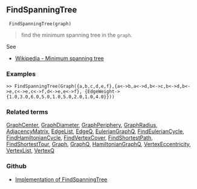 ## FindSpanningTree

```
 FindSpanningTree(graph)
```

> find the minimum spanning tree in the `graph`.
  
See  
* [Wikipedia - Minimum spanning tree](https://en.wikipedia.org/wiki/Minimum_spanning_tree)


### Examples

```
>> FindSpanningTree(Graph({a,b,c,d,e,f},{a<->b,a<->d,b<->c,b<->d,b<->e,c<->e,c<->f,d<->e,e<->f}, {EdgeWeight->{1.0,3.0,6.0,5.0,1.0,5.0,2.0,1.0,4.0}}))
```

### Related terms 
[GraphCenter](GraphCenter.md), [GraphDiameter](GraphDiameter.md), [GraphPeriphery](GraphPeriphery.md), [GraphRadius](GraphRadius.md), [AdjacencyMatrix](AdjacencyMatrix.md), [EdgeList](EdgeList.md),
[EdgeQ](EdgeQ.md), [EulerianGraphQ](EulerianGraphQ.md), [FindEulerianCycle](FindEulerianCycle.md), [FindHamiltonianCycle](FindHamiltonianCycle.md), [FindVertexCover](FindVertexCover.md), [FindShortestPath](FindShortestPath.md), [FindShortestTour](FindShortestTour.md), [Graph](Graph.md), [GraphQ](GraphQ.md), [HamiltonianGraphQ](HamiltonianGraphQ.md), 
[VertexEccentricity](VertexEccentricity.md), [VertexList](VertexList.md), [VertexQ](VertexQ.md) 

### Github

* [Implementation of FindSpanningTree](https://github.com/axkr/symja_android_library/blob/master/symja_android_library/matheclipse-core/src/main/java/org/matheclipse/core/builtin/GraphFunctions.java#L954) 
